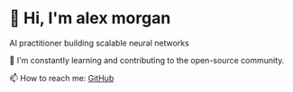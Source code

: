 # 👋 Hi, I'm alex morgan

AI practitioner building scalable neural networks

🌱 I'm constantly learning and contributing to the open-source community.

📫 How to reach me: [GitHub](https://github.com/alexmorgan15)
